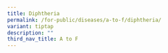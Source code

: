 ```yaml
---
title: Diphtheria
permalink: /for-public/diseases/a-to-f/diphtheria/
variant: tiptap
description: ""
third_nav_title: A to F
---
```


